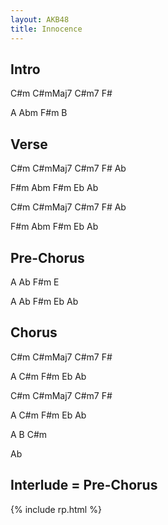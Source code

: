 ```yaml
---
layout: AKB48
title: Innocence
---
```

## Intro 
C#m C#mMaj7 C#m7 F# 

A Abm F#m B 

## Verse 
C#m C#mMaj7 C#m7 F# Ab 

F#m Abm F#m Eb Ab 

C#m C#mMaj7 C#m7 F# Ab 

F#m Abm F#m Eb Ab 

## Pre-Chorus 
A Ab F#m E 

A Ab F#m Eb Ab 

## Chorus 
C#m C#mMaj7 C#m7 F# 

A C#m F#m Eb Ab 

C#m C#mMaj7 C#m7 F# 

A C#m F#m Eb Ab 

A B C#m

Ab 

## Interlude = Pre-Chorus 

{% include rp.html %}
